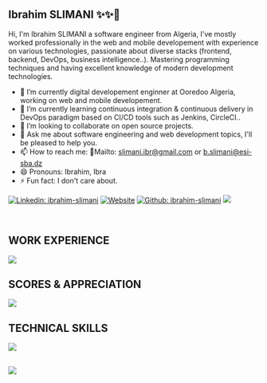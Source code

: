 ## Ibrahim SLIMANI  ✨✨👋

Hi, I'm Ibrahim SLIMANI a software engineer from Algeria, I've mostly worked professionally in the web and mobile developement with experience on various technologies, passionate about diverse stacks (frontend, backend, DevOps, business intelligence..). Mastering programming techniques and having excellent knowledge of modern development technologies.

- 🔭 I’m currently digital developement enginner at Ooredoo Algeria, working on web and mobile developement.
- 🌱 I’m currently learning continuous integration & continuous delivery in DevOps paradigm based on CI/CD tools such as Jenkins, CircleCI.. 
- 👯 I’m looking to collaborate on open source projects.
- 💬 Ask me about software engineering and web development topics, I'll be pleased to help you. 
- 📫 How to reach me: 📧Mailto: [slimani.ibr@gmail.com](slimani.ibr@gmail.com) or [b.slimani@esi-sba.dz](b.slimani@esi-sba.dz)
- 😄 Pronouns: Ibrahim, Ibra
- ⚡ Fun fact: I don't care about.
<!-- [![Linkedin: slimani](https://img.shields.io/badge/-slimani-blue?style=flat-square&logo=Linkedin&logoColor=white&link=https://www.linkedin.com/in/ibrahim-slimani-184161b2/)](https://www.linkedin.com/in/ibrahim-slimani-184161b2/) -->
<!-- [![website](https://img.shields.io/badge/Website-46a2f1.svg?&style=flat-square&logo=Google-Chrome&logoColor=white&link=https://slimani-ibrahim.github.io/profile/)](https://slimani-ibrahim.github.io/profile/) -->

[![Linkedin: ibrahim-slimani](https://img.shields.io/badge/-ibrahim.slimani-blue?style=flat&logo=Linkedin&logoColor=white&link=https://www.linkedin.com/in/ibrahim-slimani-184161b2/)](https://www.linkedin.com/in/ibrahim-slimani-184161b2/)
[![Website](https://img.shields.io/badge/-portfolio-red?style=flat&logo=appveyor&logoColor=white&link=https://slimani-ibrahim.github.io/profile/)](https://slimani-ibrahim.github.io/profile/)
[![Github: ibrahim-slimani](https://img.shields.io/badge/-ibrahim.slimani-success?style=flat&logo=Github&logoColor=white&link=https://www.linkedin.com/in/ibrahim-slimani-184161b2/)](https://www.linkedin.com/in/ibrahim-slimani-184161b2/)
![](https://visitor-badge.glitch.me/badge?page_id=slimani-ibrahim)

<br/>

## WORK EXPERIENCE

<img src="https://cr-ss-service.azurewebsites.net/api/ScreenShot?widget=work-experience&username=slimani-ibrahim&branding=false&style=color:grey"></img>
<br/>

## SCORES & APPRECIATION

<img src="https://cr-ss-service.azurewebsites.net/api/ScreenShot?widget=summary&username=slimani-ibrahim&branding=false"></img>
<br/>

## TECHNICAL SKILLS 

<img src="https://cr-skills-chart-widget.azurewebsites.net/api/api?username=slimani-ibrahim&branding=false&show-other-skills=true&bg=1e1e1e"></img>

<br/>
<div> 
<img src="https://github-readme-stats.vercel.app/api/top-langs/?username=slimani-ibrahim&layout=compact&theme=dracula">
<!-- <img src="https://github-readme-stats.vercel.app/api?username=slimani-ibrahim&show_icons=true&theme=dracula&count_private=true" width="420"> -->
</div>

<!--START_SECTION:waka-->

<!--END_SECTION:waka-->